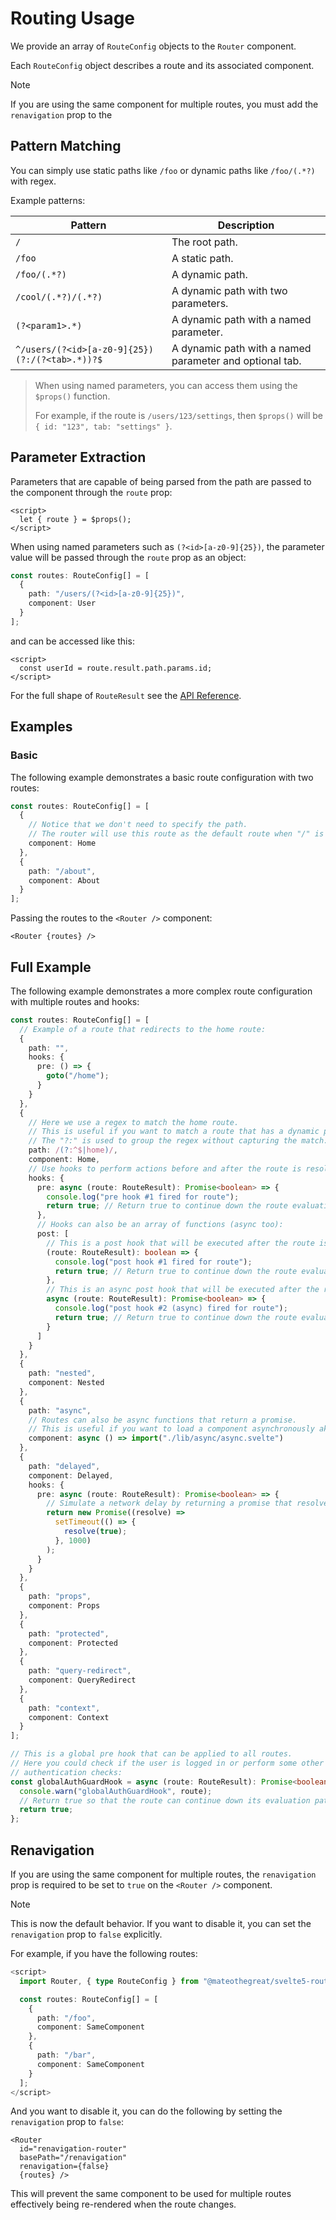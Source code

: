# Routing Usage

We provide an array of `RouteConfig` objects to the `Router` component.

Each `RouteConfig` object describes a route and its associated component.

> [!NOTE]
> If you are using the same component for multiple routes, you must add the `renavigation` prop to the

## Pattern Matching

You can simply use static paths like `/foo` or dynamic paths like `/foo/(.*?)` with regex.

Example patterns:

| Pattern                                        | Description                                             |
| ---------------------------------------------- | ------------------------------------------------------- |
| `/`                                            | The root path.                                          |
| `/foo`                                         | A static path.                                          |
| `/foo/(.*?)`                                   | A dynamic path.                                         |
| `/cool/(.*?)/(.*?)`                            | A dynamic path with two parameters.                     |
| `(?<param1>.*)`                                | A dynamic path with a named parameter.                  |
| `^/users/(?<id>[a-z0-9]{25})(?:/(?<tab>.*))?$` | A dynamic path with a named parameter and optional tab. |

> When using named parameters, you can access them using the `$props()` function.
>
> For example, if the route is `/users/123/settings`, then `$props()` will be `{ id: "123", tab: "settings" }`.

## Parameter Extraction

Parameters that are capable of being parsed from the path are passed to the component through the `route` prop:

```svelte
<script>
  let { route } = $props();
</script>
```

When using named parameters such as `(?<id>[a-z0-9]{25})`, the parameter value will be passed through the `route` prop as an object:

```ts
const routes: RouteConfig[] = [
  {
    path: "/users/(?<id>[a-z0-9]{25})",
    component: User
  }
];
```

and can be accessed like this:

```svelte
<script>
  const userId = route.result.path.params.id;
</script>
```

For the full shape of `RouteResult` see the [API Reference](https://github.com/mateothegreat/svelte5-router/blob/main/src/lib/route.svelte.ts#L24).

## Examples

### Basic

The following example demonstrates a basic route configuration with two routes:

```ts
const routes: RouteConfig[] = [
  {
    // Notice that we don't need to specify the path.
    // The router will use this route as the default route when "/" is visited.
    component: Home
  },
  {
    path: "/about",
    component: About
  }
];
```

Passing the routes to the `<Router />` component:

```svelte
<Router {routes} />
```

## Full Example

The following example demonstrates a more complex route configuration with multiple routes and hooks:

```ts
const routes: RouteConfig[] = [
  // Example of a route that redirects to the home route:
  {
    path: "",
    hooks: {
      pre: () => {
        goto("/home");
      }
    }
  },
  {
    // Here we use a regex to match the home route.
    // This is useful if you want to match a route that has a dynamic path.
    // The "?:" is used to group the regex without capturing the match:
    path: /(?:^$|home)/,
    component: Home,
    // Use hooks to perform actions before and after the route is resolved:
    hooks: {
      pre: async (route: RouteResult): Promise<boolean> => {
        console.log("pre hook #1 fired for route");
        return true; // Return true to continue down the route evaluation path.
      },
      // Hooks can also be an array of functions (async too):
      post: [
        // This is a post hook that will be executed after the route is resolved:
        (route: RouteResult): boolean => {
          console.log("post hook #1 fired for route");
          return true; // Return true to continue down the route evaluation path.
        },
        // This is an async post hook that will be executed after the route is resolved:
        async (route: RouteResult): Promise<boolean> => {
          console.log("post hook #2 (async) fired for route");
          return true; // Return true to continue down the route evaluation path.
        }
      ]
    }
  },
  {
    path: "nested",
    component: Nested
  },
  {
    path: "async",
    // Routes can also be async functions that return a promise.
    // This is useful if you want to load a component asynchronously aka "lazy loading":
    component: async () => import("./lib/async/async.svelte")
  },
  {
    path: "delayed",
    component: Delayed,
    hooks: {
      pre: async (route: RouteResult): Promise<boolean> => {
        // Simulate a network delay by returning a promise that resolves after a second:
        return new Promise((resolve) =>
          setTimeout(() => {
            resolve(true);
          }, 1000)
        );
      }
    }
  },
  {
    path: "props",
    component: Props
  },
  {
    path: "protected",
    component: Protected
  },
  {
    path: "query-redirect",
    component: QueryRedirect
  },
  {
    path: "context",
    component: Context
  }
];

// This is a global pre hook that can be applied to all routes.
// Here you could check if the user is logged in or perform some other
// authentication checks:
const globalAuthGuardHook = async (route: RouteResult): Promise<boolean> => {
  console.warn("globalAuthGuardHook", route);
  // Return true so that the route can continue down its evaluation path.
  return true;
};
```

## Renavigation

If you are using the same component for multiple routes, the `renavigation` prop is required to be set to `true` on the `<Router />` component.

> [!NOTE]
> This is now the default behavior. If you want to disable it, you can set the `renavigation` prop to `false` explicitly.

For example, if you have the following routes:

```typescript
<script>
  import Router, { type RouteConfig } from "@mateothegreat/svelte5-router/router.svelte";

  const routes: RouteConfig[] = [
    {
      path: "/foo",
      component: SameComponent
    },
    {
      path: "/bar",
      component: SameComponent
    }
  ];
</script>
```

And you want to disable it, you can do the following by setting the `renavigation` prop to `false`:

```svelte
<Router
  id="renavigation-router"
  basePath="/renavigation"
  renavigation={false}
  {routes} />
```

This will prevent the same component to be used for multiple routes effectively being re-rendered when the route changes.

